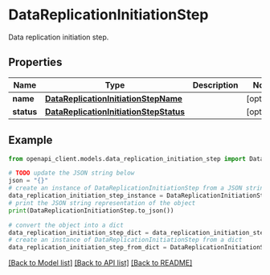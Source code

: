 # DataReplicationInitiationStep

Data replication initiation step.

## Properties

Name | Type | Description | Notes
------------ | ------------- | ------------- | -------------
**name** | [**DataReplicationInitiationStepName**](DataReplicationInitiationStepName.md) |  | [optional] 
**status** | [**DataReplicationInitiationStepStatus**](DataReplicationInitiationStepStatus.md) |  | [optional] 

## Example

```python
from openapi_client.models.data_replication_initiation_step import DataReplicationInitiationStep

# TODO update the JSON string below
json = "{}"
# create an instance of DataReplicationInitiationStep from a JSON string
data_replication_initiation_step_instance = DataReplicationInitiationStep.from_json(json)
# print the JSON string representation of the object
print(DataReplicationInitiationStep.to_json())

# convert the object into a dict
data_replication_initiation_step_dict = data_replication_initiation_step_instance.to_dict()
# create an instance of DataReplicationInitiationStep from a dict
data_replication_initiation_step_from_dict = DataReplicationInitiationStep.from_dict(data_replication_initiation_step_dict)
```
[[Back to Model list]](../README.md#documentation-for-models) [[Back to API list]](../README.md#documentation-for-api-endpoints) [[Back to README]](../README.md)


